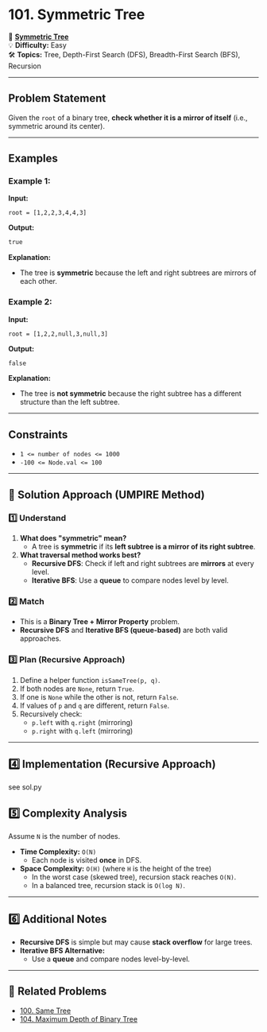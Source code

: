 # 101. Symmetric Tree

🔗 **[Symmetric Tree](https://leetcode.com/problems/symmetric-tree/)**  
💡 **Difficulty:** Easy  
🛠 **Topics:** Tree, Depth-First Search (DFS), Breadth-First Search (BFS), Recursion  

---

## Problem Statement

Given the `root` of a binary tree, **check whether it is a mirror of itself** (i.e., symmetric around its center).

---

## Examples

### Example 1:
**Input:**  
```
root = [1,2,2,3,4,4,3]
```
**Output:**  
```python
true
```
**Explanation:**  
- The tree is **symmetric** because the left and right subtrees are mirrors of each other.

### Example 2:
**Input:**  
```
root = [1,2,2,null,3,null,3]
```
**Output:**  
```python
false
```
**Explanation:**  
- The tree is **not symmetric** because the right subtree has a different structure than the left subtree.

---

## Constraints
- `1 <= number of nodes <= 1000`
- `-100 <= Node.val <= 100`

---

## 🚀 Solution Approach (UMPIRE Method)

### 1️⃣ Understand
1. **What does "symmetric" mean?**  
   - A tree is **symmetric** if its **left subtree is a mirror of its right subtree**.
2. **What traversal method works best?**  
   - **Recursive DFS**: Check if left and right subtrees are **mirrors** at every level.
   - **Iterative BFS**: Use a **queue** to compare nodes level by level.

### 2️⃣ Match
- This is a **Binary Tree + Mirror Property** problem.
- **Recursive DFS** and **Iterative BFS (queue-based)** are both valid approaches.

### 3️⃣ Plan (Recursive Approach)
1. Define a helper function `isSameTree(p, q)`.
2. If both nodes are `None`, return `True`.
3. If one is `None` while the other is not, return `False`.
4. If values of `p` and `q` are different, return `False`.
5. Recursively check:
   - `p.left` with `q.right` (mirroring)
   - `p.right` with `q.left` (mirroring)

---

## 4️⃣ Implementation (Recursive Approach)
see sol.py

## 5️⃣ Complexity Analysis
Assume `N` is the number of nodes.

- **Time Complexity:** `O(N)`  
  - Each node is visited **once** in DFS.
- **Space Complexity:** `O(H)` (where `H` is the height of the tree)  
  - In the worst case (skewed tree), recursion stack reaches `O(N)`.
  - In a balanced tree, recursion stack is `O(log N)`.

---

## 6️⃣ Additional Notes
- **Recursive DFS** is simple but may cause **stack overflow** for large trees.
- **Iterative BFS Alternative:**  
  - Use a **queue** and compare nodes level-by-level.

---

## 📝 Related Problems
- [100. Same Tree](https://leetcode.com/problems/same-tree/)
- [104. Maximum Depth of Binary Tree](https://leetcode.com/problems/maximum-depth-of-binary-tree/)
